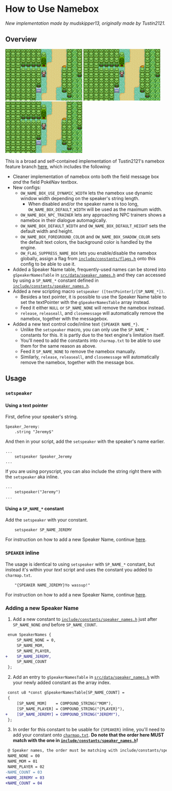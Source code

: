 # How to Use Namebox

_New implementation made by mudskipper13, originally made by Tustin2121._

## Overview

![Npc Trainers](/docs/tutorials/img/namebox/npc_trainers.gif)
![Pokenav](/docs/tutorials/img/namebox/pokenav.gif)
![Messagebox](/docs/tutorials/img/namebox/msgbox.gif)

This is a broad and self-contained implementation of Tustin2121's namebox feature branch [here](https://github.com/tustin2121/pokeemerald/tree/feature/namebox), which includes the following:
- Cleaner implementation of namebox onto both the field message box _and_ the field PokéNav textbox.
- New configs:
  - `OW_NAME_BOX_USE_DYNAMIC_WIDTH` lets the namebox use dynamic window width depending on the speaker's string length.
    - When disabled and/or the speaker name is too long, `OW_NAME_BOX_DEFAULT_WIDTH` will be used as the maximum width.
  - `OW_NAME_BOX_NPC_TRAINER` lets any approaching NPC trainers shows a namebox in their dialogue automagically.
  - `OW_NAME_BOX_DEFAULT_WIDTH` and `OW_NAME_BOX_DEFAULT_HEIGHT` sets the default width and height.
  - `OW_NAME_BOX_FOREGROUND_COLOR` and `OW_NAME_BOX_SHADOW_COLOR` sets the default text colors, the background color is handled by the engine.
  - `OW_FLAG_SUPPRESS_NAME_BOX` lets you enable/disable the namebox globally, assign a flag from [`include/constants/flags.h`](/include/constants/flags.h) onto this config to be able to use it.
- Added a Speaker Name table, frequently-used names can be stored into `gSpeakerNamesTable` in [`src/data/speaker_names.h`](/src/data/speaker_names.h) and they can accessed by using a `SP_NAME_*` constant defined in [`include/constants/speaker_names.h`](/include/constants/speaker_names.h).
- Added a new scripting macro `setspeaker ([textPointer]/[SP_NAME_*])`.
  - Besides a text pointer, it is possible to use the Speaker Name table to set the textPointer with the `gSpeakerNamesTable` array instead.
  - Feed it either `NULL` or `SP_NAME_NONE` will remove the namebox instead.
  - `release`, `releaseall`, and `closemessage` will automatically remove the namebox, together with the messagebox.
- Added a new text control code/inline text `{SPEAKER NAME_*}`.
  - Unlike the `setspeaker` macro, you can only use the `SP_NAME_*` constants for this. It is partly due to the text engine's limitation itself.
  - You'll need to add the constants into `charmap.txt` to be able to use them for the same reason as above.
  - Feed it `SP_NAME_NONE` to remove the namebox manually.
  - Similarly, `release`, `releaseall`, and `closemessage` will automatically remove the namebox, together with the message box.

## Usage

### `setspeaker`
#### Using a text pointer
First, define your speaker's string.
```
Speaker_Jeremy:
    .string "Jeremy$"
```

And then in your script, add the `setspeaker` with the speaker's name earlier.
```
...
    setspeaker Speaker_Jeremy
...
```

If you are using poryscript, you can also include the string right there with the `setspeaker` aka inline.
```
...
    setspeaker("Jeremy")
...
```
#### Using a `SP_NAME_*` constant
Add the `setspeaker` with your constant.
```
    setspeaker SP_NAME_JEREMY
```
For instruction on how to add a new Speaker Name, continue [here](#adding-a-new-speaker-name).

### `SPEAKER` inline
The usage is identical to using `setspeaker` with `SP_NAME_*` constant, but instead it's within your _text_ script and uses the constant you added to `charmap.txt`.
```
    "{SPEAKER NAME_JEREMY}Yo wassup!"
```
For instruction on how to add a new Speaker Name, continue [here](#adding-a-new-speaker-name).

### Adding a new Speaker Name
1. Add a new constant to [`include/constants/speaker_names.h`](/include/constants/speaker_names.h) just after `SP_NAME_NONE` _and_ before `SP_NAME_COUNT`.
```diff
 enum SpeakerNames {
     SP_NAME_NONE = 0,
     SP_NAME_MOM,
     SP_NAME_PLAYER,
+    SP_NAME_JEREMY,
     SP_NAME_COUNT
 };

```

2. Add an entry to `gSpeakerNamesTable` in [`src/data/speaker_names.h`](/src/data/speaker_names.h) with your newly added constant as the array index.
```diff
 const u8 *const gSpeakerNamesTable[SP_NAME_COUNT] =
 {
     [SP_NAME_MOM]    = COMPOUND_STRING("MOM"),
     [SP_NAME_PLAYER] = COMPOUND_STRING("{PLAYER}"),
+    [SP_NAME_JEREMY] = COMPOUND_STRING("JEREMY"),
 };
```

3. In order for this constant to be usable for `{SPEAKER}` inline, you'll need to add your constant onto [`charmap.txt`](/charmap.txt). **Do note that the order here MUST match with the one in [`include/constants/speaker_names.h`](/include/constants/speaker_names.h)!**
```diff
 @ Speaker names, the order must be matching with include/constants/speaker_names.h
 NAME_NONE = 00
 NAME_MOM = 01
 NAME_PLAYER = 02
-NAME_COUNT = 03
+NAME_JEREMY = 03
+NAME_COUNT = 04
```
